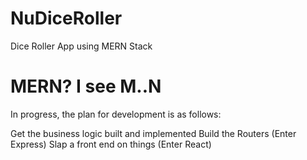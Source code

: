 # NuDiceRoller
Dice Roller App using MERN Stack

# MERN? I see M..N
In progress, the plan for development is as follows:

Get the business logic built and implemented
Build the Routers (Enter Express)
Slap a front end on things (Enter React)

